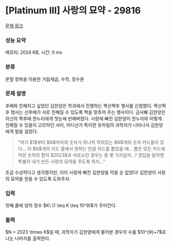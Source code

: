 # [Platinum III] 사랑의 묘약 - 29816 

[문제 링크](https://www.acmicpc.net/problem/29816) 

### 성능 요약

메모리: 2024 KB, 시간: 0 ms

### 분류

분할 정복을 이용한 거듭제곱, 수학, 정수론

### 문제 설명

<p>후배와 친해지고 싶었던 김한양은 학과에서 진행하는 짝선짝후 행사를 신청했다. 짝선짝후 행사는 선후배가 서로 친해질 수 있도록 짝을 맞추어 주는 행사이다. 금사빠 김한양은 자신의 짝후배 한누리에게 첫눈에 반해버렸다. 사랑에 빠진 김한양이 한누리와 어떻게 친해질 수 있을지 고민하던 사이, 어디선가 특이한 옷차림의 과학자가 나타나서 김한양에게 말을 걸었다.</p>

<blockquote>
<p>"여기 $1$부터 $N$까지의 숫자가 하나씩 적혀있는 $N$개의 숫자 카드들이 있다... 이 $N$개의 카드 중에서 원하는 만큼 카드를 뽑았을 때... 뽑은 모든 카드에 적힌 숫자의 합이 $2023$과 서로소인 경우는 총 몇 가지일까...? 정답을 말하면 특별히 내가 만든 사랑의 묘약을 주도록 하지..."</p>
</blockquote>

<p>조금 수상하다고 생각했지만, 이미 사랑에 빠진 김한양을 막을 순 없었다! 김한양이 사랑의 묘약을 얻을 수 있도록 도와주자.</p>

### 입력 

 <p>첫째 줄에 양의 정수 $K\ (1 \leq K \leq 10^9)$가 주어진다.</p>

### 출력 

 <p>$N = 2023 \times K$일 때, 과학자가 김한양에게 물어본 경우의 수를 $10^{9}+7$로 나눈 나머지를 출력한다.</p>

